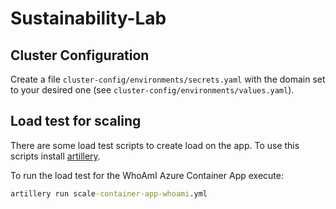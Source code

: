 # Sustainability-Lab

## Cluster Configuration

Create a file `cluster-config/environments/secrets.yaml` with the domain set to your desired one (see `cluster-config/environments/values.yaml`).

## Load test for scaling

There are some load test scripts to create load on the app. To use this scripts install [artillery](https://www.artillery.io/).

To run the load test for the WhoAmI Azure Container App execute:

``` cmd
artillery run scale-container-app-whoami.yml
```

